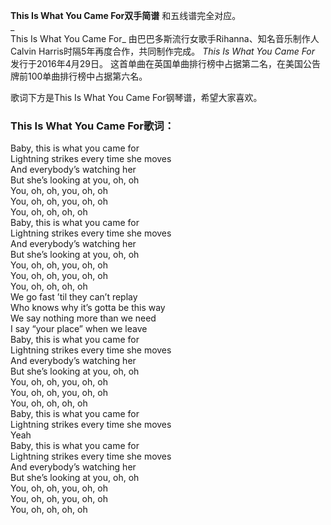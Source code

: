 

**This Is What You Came For双手简谱** 和五线谱完全对应。  
_  
This Is What You Came For_ 由巴巴多斯流行女歌手Rihanna、知名音乐制作人Calvin
Harris时隔5年再度合作，共同制作完成。 _This Is What You Came For_ 发行于2016年4月29日。
这首单曲在英国单曲排行榜中占据第二名，在美国公告牌前100单曲排行榜中占据第六名。  
  
歌词下方是This Is What You Came For钢琴谱，希望大家喜欢。

### This Is What You Came For歌词：

Baby, this is what you came for  
Lightning strikes every time she moves  
And everybody’s watching her  
But she’s looking at you, oh, oh  
You, oh, oh, you, oh, oh  
You, oh, oh, you, oh, oh  
You, oh, oh, oh, oh  
Baby, this is what you came for  
Lightning strikes every time she moves  
And everybody’s watching her  
But she’s looking at you, oh, oh  
You, oh, oh, you, oh, oh  
You, oh, oh, you, oh, oh  
You, oh, oh, oh, oh  
We go fast ’til they can’t replay  
Who knows why it’s gotta be this way  
We say nothing more than we need  
I say “your place” when we leave  
Baby, this is what you came for  
Lightning strikes every time she moves  
And everybody’s watching her  
But she’s looking at you, oh, oh  
You, oh, oh, you, oh, oh  
You, oh, oh, you, oh, oh  
You, oh, oh, oh, oh  
Baby, this is what you came for  
Lightning strikes every time she moves  
Yeah  
Baby, this is what you came for  
Lightning strikes every time she moves  
And everybody’s watching her  
But she’s looking at you, oh, oh  
You, oh, oh, you, oh, oh  
You, oh, oh, you, oh, oh  
You, oh, oh, oh, oh  

